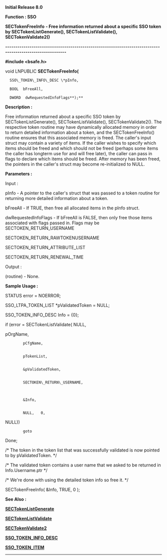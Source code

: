 




<!--
 /\* Font Definitions \*/
 @font-face
 {font-family:Helv;
 panose-1:2 11 6 4 2 2 2 3 2 4;}
@font-face
 {font-family:"Cambria Math";
 panose-1:2 4 5 3 5 4 6 3 2 4;}
 /\* Style Definitions \*/
 p.MsoNormal, li.MsoNormal, div.MsoNormal
 {margin-top:0cm;
 margin-right:0cm;
 margin-bottom:8.0pt;
 margin-left:0cm;
 line-height:107%;
 font-size:11.0pt;
 font-family:"Calibri",sans-serif;}
.MsoChpDefault
 {font-size:11.0pt;}
.MsoPapDefault
 {margin-bottom:8.0pt;
 line-height:107%;}
 /\* Page Definitions \*/
 @page WordSection1
 {size:612.0pt 792.0pt;
 margin:72.0pt 72.0pt 72.0pt 72.0pt;}
div.WordSection1
 {page:WordSection1;}
-->




**Initial Release 8.0**



**Function : SSO**



**SECTokenFreeInfo** **- Free
information returned about a specific SSO token by SECTokenListGenerate(),
SECTokenListValidate(), SECTokenValidate2()**


**----------------------------------------------------------------------------------------------------------**



**#include <bsafe.h>**



void
LNPUBLIC **SECTokenFreeInfo(**  

      SSO\_TOKEN\_INFO\_DESC \*pInfo,  

      BOOL  bFreeAll,  

      DWORD  dwRequestedInfoFlags**);**



**Description :**



Free
information returned about a specific SSO token by SECTokenListGenerate(),
SECTokenListValidate(), SECTokenValidate2().  The respective token routine may
have dynamically allocated memory in order to return detailed information about
a token, and the SECTokenFreeInfo() routine ensures that this associated memory
is freed.  The caller's input struct may contain a variety of items.  If the
caller wishes to specify which items should be freed and which should not be
freed (perhaps some items the caller has longterm use for and will free later),
the caller can pass in flags to declare which items should be freed. After
memory has been freed, the pointers in the caller's struct may become
re-initialized to NULL.


 


**Parameters :**



Input :  

pInfo  -  A pointer to the caller's struct that was passed to a token routine
for returning more detailed information about a token.  

  

bFreeAll  -  If TRUE, then free all allocated items in the pInfo struct.  

  

dwRequestedInfoFlags  -  If bFreeAll is FALSE, then only free those items
associated with flags passed in.  Flags may be SECTOKEN\_RETURN\_USERNAME  

SECTOKEN\_RETURN\_RAWTOKENUSERNAME  

SECTOKEN\_RETURN\_ATTRIBUTE\_LIST  

SECTOKEN\_RETURN\_RENEWAL\_TIME  

  




Output :  

(routine)  -  None.  

  

  




 **Sample Usage :**


STATUS error
= NOERROR;


SSO\_LTPA\_TOKEN\_LIST        \*pValidatedToken
= NULL;


SSO\_TOKEN\_INFO\_DESC
Info = {0};


 


if
(error = SECTokenListValidate(           NULL,


     
pOrgName,


            pCfgName,


            pTokenList,


            &pValidatedToken,


            SECTOKEN\_RETURN\_USERNAME,



            &Info,


            NULL,   0,
NULL))


            goto
Done;


 


/\*
The token in the token list that was successfully validated is now pointed to
by pValidatedToken. \*/


 


/\*
The validated token contains a user name that we asked to be returned in
Info.Username.ptr \*/


 


/\*
We're done with using the detailed token info so free it. \*/


SECTokenFreeInfo(
&Info, TRUE, 0 );


 **See Also :**


**[SECTokenListGenerate](SECTokenListGenerate.md)**


**[SECTokenListValidate](SECTokenListValidate.md)**


**[SECTokenValidate2](notes:///852584E300582C9D/61FD4E9848264AD28525620B006BA8BD/C16D33DBDE9CAB59482573FB00322847)**


**[SSO\_TOKEN\_INFO\_DESC](notes:///852584E300582C9D/61FD4E9848264AD28525620B006BA8BD/74730BCA8C6A2A2C482573FB003214E5)**


**[SSO\_TOKEN\_ITEM](SSO_TOKEN_ITEM.md)**



----------------------------------------------------------------------------------------------------------


 





